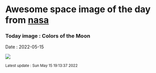 
# Awesome space image of the day from [nasa](https://api.nasa.gov/)

### Today image : Colors of the Moon

Date : 2022-05-15


![](https://apod.nasa.gov/apod/image/2205/MoonColors_Pace_960.jpg)

<small>Latest update : Sun May 15 19:13:37 2022</small>



